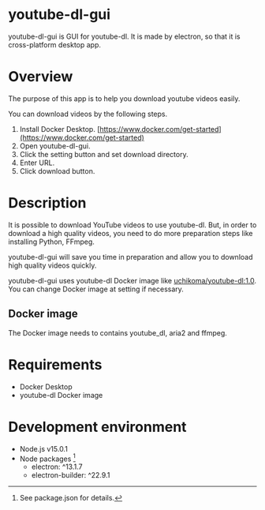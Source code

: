 # youtube-dl-gui
youtube-dl-gui is GUI for youtube-dl.
It is made by electron, so that it is cross-platform desktop app.

# Overview
The purpose of this app is to help you download youtube videos easily.

You can download videos by the following steps.

1. Install Docker Desktop. [https://www.docker.com/get-started](https://www.docker.com/get-started)
2. Open youtube-dl-gui.
3. Click the setting button and set download directory.
4. Enter URL.
5. Click download button.

# Description
It is possible to download YouTube videos to use youtube-dl.
But, in order to download a high quality videos, you need to do more preparation steps like installing Python, FFmpeg.

youtube-dl-gui will save you time in preparation and allow you to download high quality videos quickly.

youtube-dl-gui uses youtube-dl Docker image like [uchikoma/youtube-dl:1.0](https://hub.docker.com/r/uchikoma/youtube-dl). You can change Docker image at setting if necessary.

## Docker image
The Docker image needs to contains youtube_dl, aria2 and ffmpeg.

# Requirements
+ Docker Desktop
+ youtube-dl Docker image

# Development environment
+ Node.js v15.0.1
+ Node packages [^1]
    + electron: ^13.1.7
    + electron-builder: ^22.9.1

[^1]: See package.json for details.